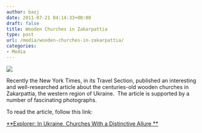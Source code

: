 ```yaml
---
author: bazj
date: 2011-07-21 04:14:33+00:00
draft: false
title: Wooden Churches in Zakarpattia
type: post
url: /media/wooden-churches-in-zakarpattia/
categories:
- Media
---
```


[![](http://www.ozeukes.com/wp-content/uploads/2011/07/newyorktimes-logo-250pxl.jpg)
](http://www.ozeukes.com/wp-content/uploads/2011/07/newyorktimes-logo-250pxl.jpg)

Recently the New York Times, in its Travel Section, published an interesting and well-researched article about the centuries-old wooden churches in Zakarpattia, the western region of Ukraine.  The article is supported by a number of fascinating photographs.

To read the article, follow this link:

[**Explorer: In Ukraine, Churches With a Distinctive Allure **](http://travel.nytimes.com/2011/07/17/travel/ukraines-wooden-churches.html?emc=eta1)
